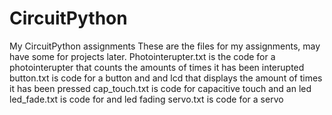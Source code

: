 # CircuitPython
My CircuitPython assignments
These are the files for my assignments, may have some for projects later.
Photointerupter.txt is the code for a photointerupter that counts the amounts
of times it has been interupted 
button.txt is code for a button and and lcd that displays the amount of times
it has been pressed
cap_touch.txt is code for capacitive touch and an led
led_fade.txt is code for and led fading
servo.txt is code for a servo

